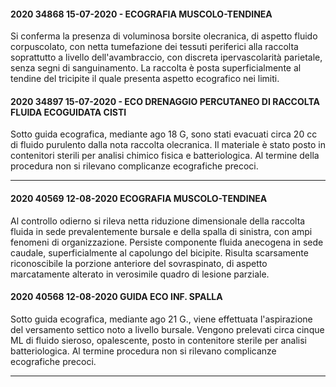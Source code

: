#### 2020 34868 15-07-2020 - ECOGRAFIA MUSCOLO-TENDINEA
Si conferma la presenza di voluminosa borsite olecranica, di aspetto fluido corpuscolato, con netta tumefazione dei tessuti periferici alla raccolta soprattutto a livello dell'avambraccio, con discreta ipervascolarità parietale, senza segni di sanguinamento. La raccolta è posta superficialmente al tendine del tricipite il quale presenta aspetto ecografico nei limiti.

#### 2020 34897 15-07-2020 - ECO DRENAGGIO PERCUTANEO DI RACCOLTA FLUIDA ECOGUIDATA CISTI
Sotto guida ecografica, mediante ago 18 G, sono stati evacuati circa 20 cc di fluido purulento dalla nota raccolta olecranica. Il materiale è stato posto in contenitori sterili per analisi chimico fisica e batteriologica. Al termine della procedura non si rilevano complicanze ecografiche precoci.

---

#### 2020 40569	12-08-2020	ECOGRAFIA MUSCOLO-TENDINEA
Al controllo odierno si rileva netta riduzione dimensionale della raccolta fluida in sede prevalentemente bursale e della spalla di sinistra, con ampi fenomeni di organizzazione. Persiste componente fluida anecogena in sede caudale, superficialmente al capolungo del bicipite. Risulta scarsamente riconoscibile la porzione anteriore del sovraspinato, di aspetto marcatamente alterato in verosimile quadro di lesione parziale.

#### 2020 40568	12-08-2020	GUIDA ECO INF. SPALLA
Sotto guida ecografica, mediante ago 21 G., viene effettuata l'aspirazione del versamento settico noto a livello bursale. Vengono prelevati circa cinque ML di fluido sieroso, opalescente, posto in contenitore sterile per analisi batteriologica. Al termine procedura non si rilevano complicanze ecografiche precoci.

---
